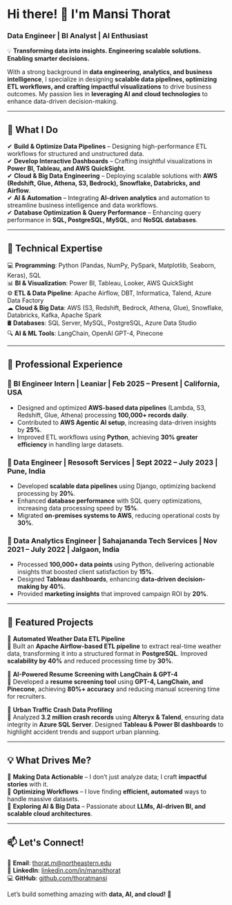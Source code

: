 # **Hi there! 👋 I'm Mansi Thorat**  
### **Data Engineer | BI Analyst | AI Enthusiast**  

💡 **Transforming data into insights. Engineering scalable solutions. Enabling smarter decisions.**  

With a strong background in **data engineering, analytics, and business intelligence**, I specialize in designing **scalable data pipelines, optimizing ETL workflows, and crafting impactful visualizations** to drive business outcomes. My passion lies in **leveraging AI and cloud technologies** to enhance data-driven decision-making.  

---

## **🚀 What I Do**
✔ **Build & Optimize Data Pipelines** – Designing high-performance ETL workflows for structured and unstructured data.  
✔ **Develop Interactive Dashboards** – Crafting insightful visualizations in **Power BI, Tableau, and AWS QuickSight**.  
✔ **Cloud & Big Data Engineering** – Deploying scalable solutions with **AWS (Redshift, Glue, Athena, S3, Bedrock), Snowflake, Databricks, and Airflow**.  
✔ **AI & Automation** – Integrating **AI-driven analytics** and automation to streamline business intelligence and data workflows.  
✔ **Database Optimization & Query Performance** – Enhancing query performance in **SQL, PostgreSQL, MySQL**, and **NoSQL databases**.  

---

## **🔹 Technical Expertise**  
💻 **Programming**: Python (Pandas, NumPy, PySpark, Matplotlib, Seaborn, Keras), SQL  
📊 **BI & Visualization**: Power BI, Tableau, Looker, AWS QuickSight  
⚙️ **ETL & Data Pipeline**: Apache Airflow, DBT, Informatica, Talend, Azure Data Factory  
☁ **Cloud & Big Data**: AWS (S3, Redshift, Bedrock, Athena, Glue), Snowflake, Databricks, Kafka, Apache Spark  
🛢 **Databases**: SQL Server, MySQL, PostgreSQL, Azure Data Studio  
🔍 **AI & ML Tools**: LangChain, OpenAI GPT-4, Pinecone  

---

## **💼 Professional Experience**  
### **🔹 BI Engineer Intern | Leaniar | Feb 2025 – Present | California, USA**  
- Designed and optimized **AWS-based data pipelines** (Lambda, S3, Redshift, Glue, Athena) processing **100,000+ records daily**.  
- Contributed to **AWS Agentic AI setup**, increasing data-driven insights by **25%**.  
- Improved ETL workflows using **Python**, achieving **30% greater efficiency** in handling large datasets.  

### **🔹 Data Engineer | Resosoft Services | Sept 2022 – July 2023 | Pune, India**  
- Developed **scalable data pipelines** using Django, optimizing backend processing by **20%**.  
- Enhanced **database performance** with SQL query optimizations, increasing data processing speed by **15%**.  
- Migrated **on-premises systems to AWS**, reducing operational costs by **30%**.  

### **🔹 Data Analytics Engineer | Sahajananda Tech Services | Nov 2021 – July 2022 | Jalgaon, India**  
- Processed **100,000+ data points** using Python, delivering actionable insights that boosted client satisfaction by **15%**.  
- Designed **Tableau dashboards**, enhancing **data-driven decision-making by 40%**.  
- Provided **marketing insights** that improved campaign ROI by **20%**.  

---

## **📌 Featured Projects**  
🔹 **Automated Weather Data ETL Pipeline**  
📍 Built an **Apache Airflow-based ETL pipeline** to extract real-time weather data, transforming it into a structured format in **PostgreSQL**. Improved **scalability by 40%** and reduced processing time by **30%**.  

🔹 **AI-Powered Resume Screening with LangChain & GPT-4**  
📍 Developed a **resume screening tool** using **GPT-4, LangChain, and Pinecone**, achieving **80%+ accuracy** and reducing manual screening time for recruiters.  

🔹 **Urban Traffic Crash Data Profiling**  
📍 Analyzed **3.2 million crash records** using **Alteryx & Talend**, ensuring data integrity in **Azure SQL Server**. Designed **Tableau & Power BI dashboards** to highlight accident trends and support urban planning.  

---

## **💡 What Drives Me?**  
🔹 **Making Data Actionable** – I don’t just analyze data; I craft **impactful stories** with it.  
🔹 **Optimizing Workflows** – I love finding **efficient, automated** ways to handle massive datasets.  
🔹 **Exploring AI & Big Data** – Passionate about **LLMs, AI-driven BI, and scalable cloud architectures**.  

---

## **📫 Let's Connect!**  
📧 **Email**: thorat.m@northeastern.edu  
🔗 **LinkedIn**: [linkedin.com/in/mansithorat](https://www.linkedin.com/in/mansithorat/)  
💻 **GitHub**: [github.com/thoratmansi](https://github.com/thoratmansi?tab=repositories)  

Let’s build something amazing with **data, AI, and cloud!** 🚀  
